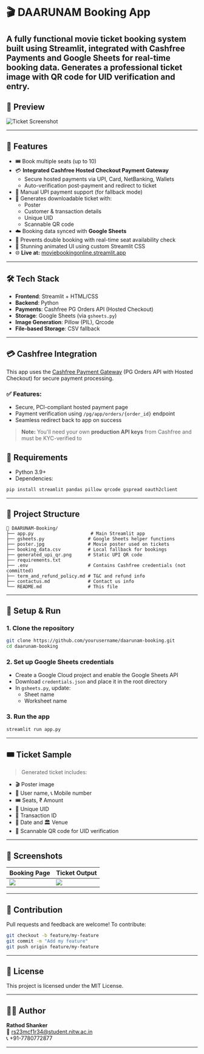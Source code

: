 # 🎬 DAARUNAM Booking App

A fully functional **movie ticket booking system** built using **Streamlit**, integrated with **Cashfree Payments** and **Google Sheets** for real-time booking data. Generates a **professional ticket image** with QR code for UID verification and entry.
---

## 📸 Preview

![Ticket Screenshot](https://github.com/user-attachments/assets/0045c3d5-1df4-4cbb-b86b-460a931a6fd6)



---

## 🚀 Features

- 🎟️ Book multiple seats (up to 10)
- 💳 **Integrated Cashfree Hosted Checkout Payment Gateway**
  - Secure hosted payments via UPI, Card, NetBanking, Wallets
  - Auto-verification post-payment and redirect to ticket
- 📲 Manual UPI payment support (for fallback mode)
- 🧾 Generates downloadable ticket with:
  - Poster
  - Customer & transaction details
  - Unique UID
  - Scannable QR code
- ☁️ Booking data synced with **Google Sheets**
- 🔐 Prevents double booking with real-time seat availability check
- 🎨 Stunning animated UI using custom Streamlit CSS
- 🌐 **Live at:** [moviebookingonline.streamlit.app](https://moviebookingonline.streamlit.app)
---

## 🛠️ Tech Stack

- **Frontend**: Streamlit + HTML/CSS
- **Backend**: Python
- **Payments**: Cashfree PG Orders API (Hosted Checkout)
- **Storage**: Google Sheets (via `gsheets.py`)
- **Image Generation**: Pillow (PIL), Qrcode
- **File-based Storage**: CSV fallback

---
## 💳 Cashfree Integration

This app uses the [Cashfree Payment Gateway](https://www.cashfree.com/) (PG Orders API with Hosted Checkout) for secure payment processing.

### ✅ Features:
- Secure, PCI-compliant hosted payment page
- Payment verification using `/pg/app/orders/{order_id}` endpoint
- Seamless redirect back to app on success

> **Note:** You'll need your own **production API keys** from Cashfree and must be KYC-verified to 

## 🧰 Requirements

- Python 3.9+
- Dependencies:

```bash
pip install streamlit pandas pillow qrcode gspread oauth2client
```

---

## 📂 Project Structure

```
📁 DAARUNAM-Booking/
├── app.py                     # Main Streamlit app
├── gsheets.py                # Google Sheets helper functions
├── poster.jpg                # Movie poster used on tickets
├── booking_data.csv          # Local fallback for bookings
├── generated_upi_qr.png      # Static UPI QR code
├── requirements.txt
├── .env                      # Contains Cashfree credentials (not committed)
├── term_and_refund_policy.md # T&C and refund info
├── contactus.md              # Contact us info
└── README.md                 # This file
```

---

## 🔧 Setup & Run

### 1. Clone the repository

```bash
git clone https://github.com/yourusername/daarunam-booking.git
cd daarunam-booking
```

### 2. Set up Google Sheets credentials

- Create a Google Cloud project and enable the Google Sheets API
- Download `credentials.json` and place it in the root directory
- In `gsheets.py`, update:
  - Sheet name
  - Worksheet name

### 3. Run the app

```bash
streamlit run app.py
```

---

## 🎟 Ticket Sample

> Generated ticket includes:

- 🎬 Poster image  
- 👤 User name, 📞 Mobile number  
- 🎟 Seats, ₹ Amount  
- 🔐 Unique UID  
- 📄 Transaction ID  
- 📅 Date and 🏛️ Venue  
- 🧾 Scannable QR code for UID verification  

---

## 📸 Screenshots

| Booking Page | Ticket Output |
|--------------|---------------|
| ![](https://github.com/user-attachments/assets/6516e9e6-d148-4f4b-b35b-ec36a9e0ba4c) | ![](https://github.com/user-attachments/assets/f54b45d5-e0ed-4d6a-9ab4-0068680f331a) |


---

## 🤝 Contribution

Pull requests and feedback are welcome! To contribute:

```bash
git checkout -b feature/my-feature
git commit -m "Add my feature"
git push origin feature/my-feature
```

---

## 📜 License

This project is licensed under the MIT License.

---

## 🧑‍💻 Author

**Rathod Shanker**  
📧 rs23mcf1r34@student.nitw.ac.in  
📞 +91-7780772877

---
